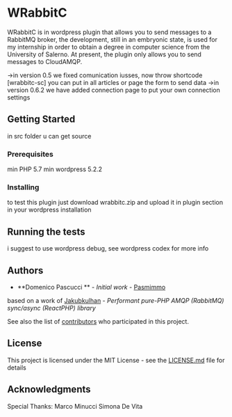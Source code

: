 # WRabbitC

WRabbitC is in wordpress plugin that allows you to send messages to a RabbitMQ broker,
the development, still in an embryonic state, is used for my internship in order to obtain a degree in computer science from the University of Salerno.
At present, the plugin only allows you to send messages to CloudAMQP.

->in version 0.5 we fixed comunication iusses, now throw shortcode [wrabbitc-sc] you can put in all articles or page the form to send data
->in version 0.6.2 we have added connection page to put your own connection settings

## Getting Started

in src folder u can get source

### Prerequisites

min PHP 5.7
min wordpress 5.2.2

### Installing

to test this plugin just download wrabbitc.zip and upload it in plugin section in your wordpress installation

## Running the tests

i suggest to use wordpress debug, see wordpress codex for more info

## Authors

* **Domenico Pascucci ** - *Initial work* - [Pasmimmo](https://github.com/Pasmimmo)

based on a work of [Jakubkulhan](https://github.com/jakubkulhan/bunny) - *Performant pure-PHP AMQP (RabbitMQ) sync/async (ReactPHP) library* 

See also the list of [contributors](https://github.com/pasmimmo/WRabbitC/blob/master/Contributors) who participated in this project.

## License

This project is licensed under the MIT License - see the [LICENSE.md](LICENSE.md) file for details

## Acknowledgments

Special Thanks:
        Marco Minucci 
        Simona De Vita
